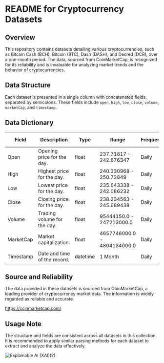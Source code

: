 # README for Cryptocurrency Datasets

## Overview
This repository contains datasets detailing various cryptocurrencies, such as Bitcoin Cash (BCH), Bitcoin (BTC), Dash (DASH), and Decred (DCR), over a one-month period. The data, sourced from CoinMarketCap, is recognized for its reliability and is invaluable for analyzing market trends and the behavior of cryptocurrencies.

## Data Structure
Each dataset is presented in a single column with concatenated fields, separated by semicolons. These fields include `open`, `high`, `low`, `close`, `volume`, `marketCap`, and `timestamp`.

## Data Dictionary

| Field      | Description                           | Type      | Range                                       | Frequency  | Example Observations                  |
|------------|---------------------------------------|-----------|---------------------------------------------|------------|---------------------------------------|
| Open       | Opening price for the day.            | float     | 237.71817 - 242.876347                     | Daily      | 237.71817                             |
| High       | Highest price for the day.            | float     | 240.330968 - 250.72849                     | Daily      | 240.330968                            |
| Low        | Lowest price for the day.             | float     | 235.643338 - 242.086232                    | Daily      | 235.643338                            |
| Close      | Closing price for the day.            | float     | 238.234563 - 245.689438                    | Daily      | 238.234563                            |
| Volume     | Trading volume for the day.           | float     | 95444150.0 - 247213000.0                   | Daily      | 95444150.0                            |
| MarketCap  | Market capitalization.                | float     | 4657746000.0 - 4804134000.0                | Daily      | 4657746000.0                          |
| Timestamp  | Date and time of the record.          | datetime  | 1 Month                                         | Daily      | 2023-11-04T00:00:00.000Z              |

## Source and Reliability
The data provided in these datasets is sourced from CoinMarketCap, a leading provider of cryptocurrency market data. The information is widely regarded as reliable and accurate.

https://coinmarketcap.com/

## Usage Note
The structure and fields are consistent across all datasets in this collection. It is recommended to apply similar parsing methods for each dataset to extract and analyze the data effectively.

![Explainable AI (XAI)(2)](https://github.com/Rising-Stars-by-Sunshine/Zakhar_Merinov_Zm76_Econ_211/assets/149359655/cf006d32-5e27-4f61-8254-f09b3170b8b4)

